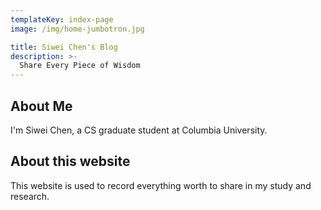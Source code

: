 ```yaml
---
templateKey: index-page
image: /img/home-jumbotron.jpg

title: Siwei Chen's Blog
description: >-
  Share Every Piece of Wisdom
---
```


## About Me
I'm Siwei Chen, a CS graduate student at Columbia University.

## About this website
This website is used to record everything worth to share in my study and research.

